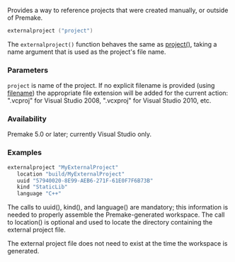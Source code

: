 Provides a way to reference projects that were created manually, or outside of Premake.

```lua
externalproject ("project")
```

The `externalproject()` function behaves the same as [project()](project.md), taking a name argument that is used as the project's file name.

### Parameters ###

`project` is name of the project. If no explicit filename is provided (using [filename](filename.md)) the appropriate file extension will be added for the current action: ".vcproj" for Visual Studio 2008, ".vcxproj" for Visual Studio 2010, etc.

### Availability ###

Premake 5.0 or later; currently Visual Studio only.

### Examples ###

```lua
externalproject "MyExternalProject"
   location "build/MyExternalProject"
   uuid "57940020-8E99-AEB6-271F-61E0F7F6B73B"
   kind "StaticLib"
   language "C++"
```

The calls to uuid(), kind(), and language() are mandatory; this information is needed to properly assemble the Premake-generated workspace. The call to location() is optional and used to locate the directory containing the external project file.

The external project file does not need to exist at the time the workspace is generated.
